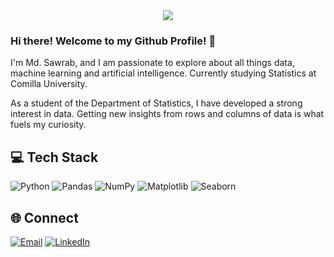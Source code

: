 <div align="center">
  <img src="https://profile-counter.glitch.me/md-sawrab/count.svg?"  />
</div>

### Hi there! Welcome to my Github Profile! 👋

I'm Md. Sawrab, and I am passionate to explore about all things data, machine learning and artificial intelligence. Currently studying Statistics at Comilla University. 

As a student of the Department of Statistics, I have developed a strong interest in data. Getting new insights from rows and columns of data is what fuels my curiosity.

## 💻 Tech Stack

![Python](https://img.shields.io/badge/-Python-3776AB?style=flat-square&logo=Python&logoColor=white)
![Pandas](https://img.shields.io/badge/-Pandas-150458?style=flat-square&logo=pandas&logoColor=white)
![NumPy](https://img.shields.io/badge/-NumPy-013243?style=flat-square&logo=numpy&logoColor=white)
![Matplotlib](https://img.shields.io/badge/-Matplotlib-11557c?style=flat-square&logo=python&logoColor=white)
![Seaborn](https://img.shields.io/badge/-Seaborn-3776AB?style=flat-square&logo=python&logoColor=white)

## 🌐 Connect
[![Email](https://img.shields.io/badge/-Email-D14836?style=for-the-badge&logo=Gmail&logoColor=white)](mailto:mdsawrab@gmail.com)
[![LinkedIn](https://img.shields.io/badge/-LinkedIn-0077B5?style=for-the-badge&logo=LinkedIn&logoColor=white)](https://www.linkedin.com/in/md-sawrab/)
